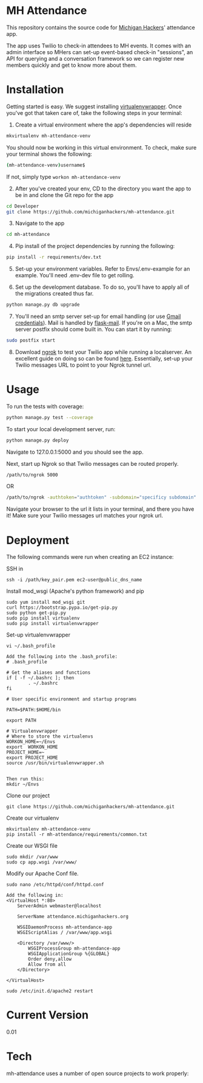 MH Attendance 
======

This repository contains the source code for [Michigan Hackers](http://wwww.michiganhackers.org)' attendance app.

The app uses Twilio to check-in attendees to MH events. It comes with an admin interface so MHers can set-up event-based check-in "sessions", an API for querying and a conversation framework so we can register new members quickly and get to know more about them.

Installation
===
Getting started is easy. We suggest installing [virtualenvwrapper](http://virtualenvwrapper.readthedocs.org/en/latest/). Once you've got that taken care of, take the following steps in your terminal:

1) Create a virtual environment where the app's dependencies will reside
```sh
mkvirtualenv mh-attendance-venv
```
You should now be working in this virtual environment. To check, make sure your terminal shows the following:
```sh
(mh-attendance-venv)username$
```
If not, simply type ```workon mh-attendance-venv```

2) After you've created your env, CD to the directory you want the app to be in and clone the Git repo for the app
```sh
cd Developer
git clone https://github.com/michiganhackers/mh-attendance.git
```
3) Navigate to the app
```sh
cd mh-attendance
```
4) Pip install of the project dependencies by running the following:
```sh
pip install -r requirements/dev.txt
```

5) Set-up your environment variables. Refer to Envs/.env-example for an example. You'll need .env-dev file to get rolling.

6) Set up the development database. To do so, you'll have to apply all of the migrations created thus far.
```sh
python manage.py db upgrade
```

7) You'll need an smtp server set-up for email handling (or use [Gmail credentials](http://flask.pocoo.org/snippets/85/)). Mail is handled by [flask-mail](https://pythonhosted.org/flask-mail/). If you're on a Mac, the smtp server postfix should come built in. You can start it by running:
```sh
sudo postfix start
```

8) Download [ngrok](https://ngrok.com/download) to test your Twilio app while running a localserver. An excellent guide on doing so can be found [here](https://www.twilio.com/blog/2013/10/test-your-webhooks-locally-with-ngrok.html). Essentially, set-up your Twilio messages URL to point to your Ngrok tunnel url.

Usage
===

To run the tests with coverage:
```sh
python manage.py test --coverage
```

To start your local development server, run:
```sh
python manage.py deploy
```
Navigate to 127.0.0.1:5000 and you should see the app.

Next, start up Ngrok so that Twilio messages can be routed properly.
```sh
/path/to/ngrok 5000
```
OR
```sh
/path/to/ngrok -authtoken="authtoken" -subdomain="specificy subdomain" 5000
```
Navigate your browser to the url it lists in your terminal, and there you have it! 
Make sure your Twilio messages url matches your ngrok url.

Deployment
===
The following commands were run when creating an EC2 instance:

SSH in
```
ssh -i /path/key_pair.pem ec2-user@public_dns_name
```

Install mod_wsgi (Apache's python framework) and pip
```
sudo yum install mod_wsgi git
curl https://bootstrap.pypa.io/get-pip.py
sudo python get-pip.py
sudo pip install virtualenv
sudo pip install virtualenvwrapper
```

Set-up virtualenvwrapper
```
vi ~/.bash_profile

Add the following into the .bash_profile:
# .bash_profile

# Get the aliases and functions
if [ -f ~/.bashrc ]; then
        . ~/.bashrc
fi

# User specific environment and startup programs

PATH=$PATH:$HOME/bin

export PATH

# Virtualenvwrapper
# Where to store the virtualenvs
WORKON_HOME=~/Envs
export  WORKON_HOME
PROJECT_HOME=~
export PROJECT_HOME
source /usr/bin/virtualenvwrapper.sh


Then run this:
mkdir ~/Envs
```

Clone our project
```
git clone https://github.com/michiganhackers/mh-attendance.git
```

Create our virtualenv
```
mkvirtualenv mh-attendance-venv
pip install -r mh-attendance/requirements/common.txt
```

Create our WSGI file
```
sudo mkdir /var/www 
sudo cp app.wsgi /var/www/
```

Modify our Apache Conf file.
```
sudo nano /etc/httpd/conf/httpd.conf

Add the following in:
<VirtualHost *:80>
    ServerAdmin webmaster@localhost

    ServerName attendance.michiganhackers.org

    WSGIDaemonProcess mh-attendance-app
    WSGIScriptAlias / /var/www/app.wsgi

    <Directory /var/www/>
        WSGIProcessGroup mh-attendance-app
        WSGIApplicationGroup %{GLOBAL}
        Order deny,allow
        Allow from all
    </Directory>

</VirtualHost>
```
```
sudo /etc/init.d/apache2 restart
```



Current Version
===
0.01

Tech
===
mh-attendance uses a number of open source projects to work properly:
